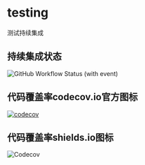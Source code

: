 # testing
测试持续集成

## 持续集成状态

![GitHub Workflow Status (with event)](https://img.shields.io/github/actions/workflow/status/ajiho/testing/test.yaml)

## 代码覆盖率codecov.io官方图标
[![codecov](https://codecov.io/gh/ajiho/testing/graph/badge.svg?token=1F2HW7G83Z)](https://codecov.io/gh/ajiho/testing)


## 代码覆盖率shields.io图标

![Codecov](https://img.shields.io/codecov/c/github/ajiho/testing)




